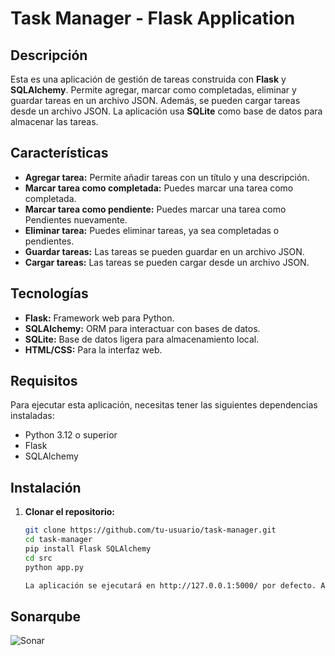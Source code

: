 # Task Manager - Flask Application

## Descripción

Esta es una aplicación de gestión de tareas construida con **Flask** y **SQLAlchemy**. Permite agregar, marcar como completadas, eliminar y guardar tareas en un archivo JSON. Además, se pueden cargar tareas desde un archivo JSON. La aplicación usa **SQLite** como base de datos para almacenar las tareas.

## Características

- **Agregar tarea:** Permite añadir tareas con un título y una descripción.
- **Marcar tarea como completada:** Puedes marcar una tarea como completada.
- **Marcar tarea como pendiente:** Puedes marcar una tarea como Pendientes nuevamente.
- **Eliminar tarea:** Puedes eliminar tareas, ya sea completadas o pendientes.
- **Guardar tareas:** Las tareas se pueden guardar en un archivo JSON.
- **Cargar tareas:** Las tareas se pueden cargar desde un archivo JSON. 

## Tecnologías

- **Flask:** Framework web para Python.
- **SQLAlchemy:** ORM para interactuar con bases de datos.
- **SQLite:** Base de datos ligera para almacenamiento local.
- **HTML/CSS:** Para la interfaz web.

## Requisitos

Para ejecutar esta aplicación, necesitas tener las siguientes dependencias instaladas:

- Python 3.12 o superior
- Flask
- SQLAlchemy

## Instalación

1. **Clonar el repositorio:**

   ```bash
   git clone https://github.com/tu-usuario/task-manager.git
   cd task-manager
   pip install Flask SQLAlchemy
   cd src
   python app.py

   La aplicación se ejecutará en http://127.0.0.1:5000/ por defecto. Abre tu navegador y accede a esta URL para usar la aplicación de gestión de tareas.

## Sonarqube

![Sonar](sonar/Sonar.png)
